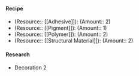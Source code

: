 #### Recipe
- (Resource:: [[Adhesive]]): (Amount:: 2)
- (Resource:: [[Pigment]]): (Amount:: 1)
- (Resource:: [[Polymer]]): (Amount:: 2)
- (Resource:: [[Structural Material]]): (Amount:: 2)

#### Research
- Decoration 2